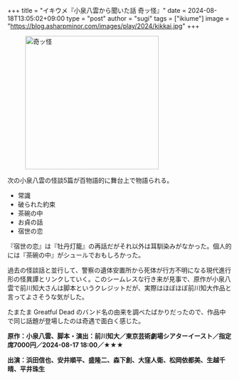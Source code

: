 +++
title = "イキウメ『小泉八雲から聞いた話 奇ッ怪』"
date = 2024-08-18T13:05:02+09:00
type = "post"
author = "sugi"
tags = ["ikiume"]
image = "https://blog.asharpminor.com/images/play/2024/kikkai.jpg"
+++
<figure class="alignleft"><img src="/images/play/2024/kikkai.jpg" alt="奇ッ怪" style="width: 300px !important;"></figure>

次の小泉八雲の怪談5篇が百物語的に舞台上で物語られる。

- 常識
- 破られた約束
- 茶碗の中
- お貞の話
- 宿世の恋

『宿世の恋』は『牡丹灯籠』の再話だがそれ以外は耳馴染みがなかった。個人的には『茶碗の中』がシュールでおもしろかった。

過去の怪談話と並行して、警察の遺体安置所から死体が行方不明になる現代進行形の怪異譚とリンクしていく。このシームレスな行き来が見事で、原作が小泉八雲で前川知大さんは脚本というクレジットだが、実際はほぼほぼ前川知大作品と言ってよさそうな気がした。

たまたま Greatful Dead のバンド名の由来を調べたばかりだったので、作品中で同じ話題が登場したのは奇遇で面白く感じた。

**原作：小泉八雲、脚本・演出：前川知大／東京芸術劇場シアターイースト／指定席7000円／2024-08-17 18:00／★★★**

**出演：浜田信也、安井順平、盛隆二、森下創、大窪人衛、松岡依都美、生越千晴、平井珠生**